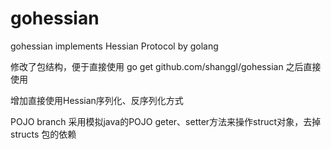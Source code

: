 # gohessian

gohessian implements  Hessian   Protocol by golang

修改了包结构，便于直接使用 go get github.com/shanggl/gohessian 之后直接使用

增加直接使用Hessian序列化、反序列化方式

POJO branch 采用模拟java的POJO geter、setter方法来操作struct对象，去掉structs 包的依赖
